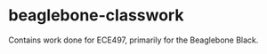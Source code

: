 beaglebone-classwork
====================

Contains work done for ECE497, primarily for the Beaglebone Black.
